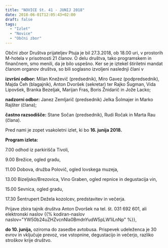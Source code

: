```yaml
---
title: "NOVICE št. 41 - JUNIJ 2018"
date: 2018-06-01T12:05:43+02:00
draft: false
tags:
  - "Izlet"
  - "Novice"
  - "Občni zbor"
---
```



Občni zbor Društva prijateljev Ptuja je bil 27.3.2018,  ob 18.00 uri, v prostorih M-hotela v prisotnosti 21 članov. O delu društva, tako programskem in finančnem, smo menili, da je bilo uspešno. Ker se je iztekel štiriletni mandat članom organov društva, so bili soglasno izvoljeni naslednji člani v

**izvršni odbor:** Milan Kneževič (predsednik), Miro Gavez (podpredsednik), Majda Čeh (blagajnik), Anton Dvoršek (sekretar) ter Rajko Šugman, Vida Lipovšek, Branka Bezeljak,  Marijan Fras, Boris Žnidarič in Jože Lacko;

**nadzorni odbor:** Janez Zemljarič (predsednik) Jelka Šolmajer in  Marko Rajšter (člana);

**častno razsodišče:** Stane Sočan (predsednik), Rudi Ročak in Marta Rau (člana).

Pred nami je zopet vsakoletni izlet, ki bo **16. junija 2018.**
<!--more-->

**Program izleta:**

7.00  odhod iz parkirišča Tivoli,

9.00  Brežice, ogled gradu,

11.00 Dobova, družba Polovič, ogled lovskega muzeja,

13.00 Bizeljsko/Brezovica, Vino Graben, ogled repnice in degustacija vin,

15.00 Sevnica, ogled gradu,

17.30 Šentrupert Dežela kozolcev, predstavitev in večerja.


Prijave zbira tajnik društva Anton Dvoršek na tel. št. 031 692 601, ali elektronski naslov {{% kodiran-naslov naslov="YW50b24uZHZvcnNla0BmdnYudW5pLW1iLnNp" %}},

**do 10. junija,** oziroma do zasedbe avtobusa. Prispevek udeleženca je 30 evrov in vključuje prevoz, vse vstopnine, degustacijo in večerjo, razliko stroškov krije društvo.


